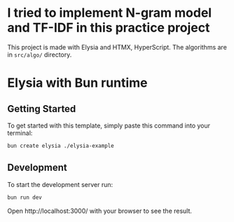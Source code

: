 # I tried to implement N-gram model and TF-IDF in this practice project

This project is made with Elysia and HTMX, HyperScript. The algorithms are in `src/algo/` directory.

# Elysia with Bun runtime

## Getting Started

To get started with this template, simply paste this command into your terminal:

```bash
bun create elysia ./elysia-example
```

## Development

To start the development server run:

```bash
bun run dev
```

Open http://localhost:3000/ with your browser to see the result.
